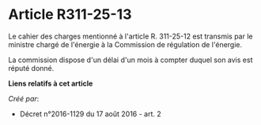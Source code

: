 # Article R311-25-13

Le cahier des charges mentionné à l'article R. 311-25-12 est transmis par le ministre chargé de l'énergie à la Commission de
régulation de l'énergie. 

La commission dispose d'un délai d'un mois à compter duquel son avis est réputé donné.

**Liens relatifs à cet article**

_Créé par_:

  - Décret n°2016-1129 du 17 août 2016 - art. 2
